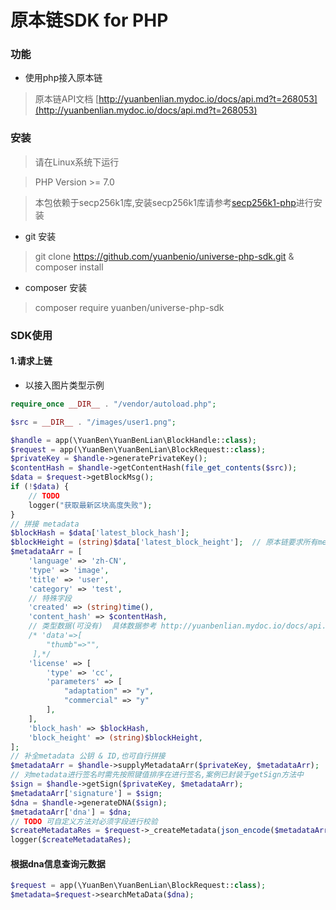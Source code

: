 # 原本链SDK for PHP

### 功能
* 使用php接入原本链
> 原本链API文档 [http://yuanbenlian.mydoc.io/docs/api.md?t=268053](http://yuanbenlian.mydoc.io/docs/api.md?t=268053)

### 安装

> 请在Linux系统下运行

> PHP Version >= 7.0

> 本包依赖于secp256k1库,安装secp256k1库请参考[secp256k1-php](https://github.com/Bit-Wasp/secp256k1-php)进行安装

* git 安装
> git clone https://github.com/yuanbenio/universe-php-sdk.git & composer install

* composer 安装
> composer require yuanben/universe-php-sdk
   
### SDK使用

#### 1.请求上链

* 以接入图片类型示例
```php
require_once __DIR__ . "/vendor/autoload.php";

$src = __DIR__ . "/images/user1.png";

$handle = app(\YuanBen\YuanBenLian\BlockHandle::class);
$request = app(\YuanBen\YuanBenLian\BlockRequest::class);
$privateKey = $handle->generatePrivateKey();
$contentHash = $handle->getContentHash(file_get_contents($src));
$data = $request->getBlockMsg();
if (!$data) {
    // TODO
    logger("获取最新区块高度失败");
}
// 拼接 metadata
$blockHash = $data['latest_block_hash'];
$blockHeight = (string)$data['latest_block_height'];  // 原本链要求所有metadata的内容均为string类型
$metadataArr = [
    'language' => 'zh-CN',
    'type' => 'image',
    'title' => 'user',
    'category' => 'test',
    // 特殊字段
    'created' => (string)time(),
    'content_hash' => $contentHash,
    // 类型数据(可没有)  具体数据参考 http://yuanbenlian.mydoc.io/docs/api.md?t=268053
    /* 'data'=>[
        "thumb"=>"",
     ],*/
    'license' => [
        'type' => 'cc',
        'parameters' => [
            "adaptation" => "y",
            "commercial" => "y"
        ],
    ],
    'block_hash' => $blockHash,
    'block_height' => (string)$blockHeight,
];
// 补全metadata 公钥 & ID,也可自行拼接
$metadataArr = $handle->supplyMetadataArr($privateKey, $metadataArr);
// 对metadata进行签名时需先按照键值排序在进行签名,案例已封装于getSign方法中
$sign = $handle->getSign($privateKey, $metadataArr);
$metadataArr['signature'] = $sign;
$dna = $handle->generateDNA($sign);
$metadataArr['dna'] = $dna;
// TODO 可自定义方法对必须字段进行校验
$createMetadataRes = $request->_createMetadata(json_encode($metadataArr, JSON_UNESCAPED_UNICODE | JSON_UNESCAPED_SLASHES));
logger($createMetadataRes);

```    
#### 根据dna信息查询元数据

```php
$request = app(\YuanBen\YuanBenLian\BlockRequest::class);
$metadata=$request->searchMetaData($dna);
```


